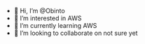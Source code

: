 - 👋 Hi, I’m @Obinto
- 👀 I’m interested in AWS
- 🌱 I’m currently learning AWS
- 💞️ I’m looking to collaborate on not sure yet

<!---
Obinto/Obinto is a ✨ special ✨ repository because its `README.md` (this file) appears on your GitHub profile.
You can click the Preview link to take a look at your changes.
--->
